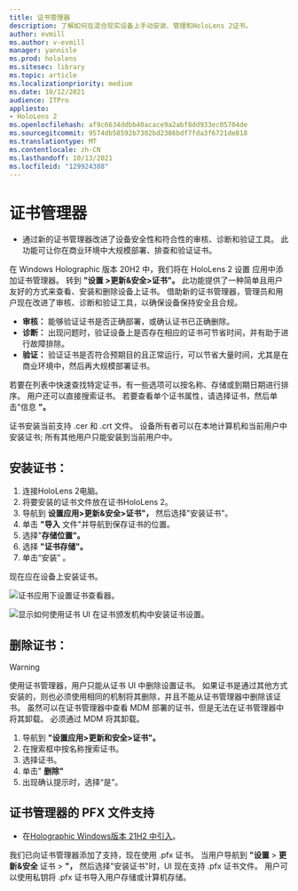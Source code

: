 ```yaml
---
title: 证书管理器
description: 了解如何在混合现实设备上手动安装、管理和HoloLens 2证书。
author: evmill
ms.author: v-evmill
manager: yannisle
ms.prod: hololens
ms.sitesec: library
ms.topic: article
ms.localizationpriority: medium
ms.date: 10/12/2021
audience: ITPro
appliesto:
- HoloLens 2
ms.openlocfilehash: af9c6634ddbb40acace9a2abf8dd933ec05704de
ms.sourcegitcommit: 9574db58592b7302bd2386bdf7fda3f6721de818
ms.translationtype: MT
ms.contentlocale: zh-CN
ms.lasthandoff: 10/13/2021
ms.locfileid: "129924388"
---
```

# <a name="certificate-manager"></a>证书管理器

- 通过新的证书管理器改进了设备安全性和符合性的审核、诊断和验证工具。 此功能可让你在商业环境中大规模部署、排查和验证证书。

在 Windows Holographic 版本 20H2 中，我们将在 HoloLens 2 设置 应用中添加证书管理器。 转到 **"设置 >更新&安全>证书"。** 此功能提供了一种简单且用户友好的方式来查看、安装和删除设备上证书。 借助新的证书管理器，管理员和用户现在改进了审核、诊断和验证工具，以确保设备保持安全且合规。

-   **审核：** 能够验证证书是否正确部署，或确认证书已正确删除。
-   **诊断：** 出现问题时，验证设备上是否存在相应的证书可节省时间，并有助于进行故障排除。
-   **验证：** 验证证书是否符合预期目的且正常运行，可以节省大量时间，尤其是在商业环境中，然后再大规模部署证书。

若要在列表中快速查找特定证书，有一些选项可以按名称、存储或到期日期进行排序。 用户还可以直接搜索证书。 若要查看单个证书属性，请选择证书，然后单击"信息 **"。**

证书安装当前支持 .cer 和 .crt 文件。 设备所有者可以在本地计算机和当前用户中安装证书; 所有其他用户只能安装到当前用户中。

## <a name="to-install-a-certificate"></a>安装证书：

1.  连接HoloLens 2电脑。
1.  将要安装的证书文件放在证书HoloLens 2。
1.  导航到 **设置应用>更新&安全>证书"，** 然后选择"安装证书"。
1.  单击 **"导入** 文件"并导航到保存证书的位置。
1.  选择"**存储位置"。**
1.  选择 **"证书存储"。**
1.  单击“安装”  。

现在应在设备上安装证书。

![证书应用下设置证书查看器。](images/certificate-viewer-device.jpg)

![显示如何使用证书 UI 在证书颁发机构中安装证书设置。](images/certificate-device-install.jpg)

## <a name="to-remove-a-certificate"></a>删除证书：

> [!WARNING]
> 使用证书管理器，用户只能从证书 UI 中删除设置证书。 如果证书是通过其他方式安装的，则也必须使用相同的机制将其删除，并且不能从证书管理器中删除该证书。 虽然可以在证书管理器中查看 MDM 部署的证书，但是无法在证书管理器中将其卸载。 必须通过 MDM 将其卸载。

1. 导航到 **"设置应用>更新和安全>证书"。**
1. 在搜索框中按名称搜索证书。
1. 选择证书。
1. 单击" **删除"**
1. 出现确认提示时，选择“是”。

## <a name="pfx-file-support-for-certificate-manager"></a>证书管理器的 PFX 文件支持

- 在[Holographic Windows版本 21H2 中引入](hololens-release-notes.md#windows-holographic-version-21h2)。

 我们已向证书管理器添加了支持，现在使用 .pfx 证书。 当用户导航到 **"设置**  >  **更新&安全** 证书  >  **"，** 然后选择"安装证书"时，UI 现在支持 .pfx 证书文件。 
用户可以使用私钥将 .pfx 证书导入用户存储或计算机存储。